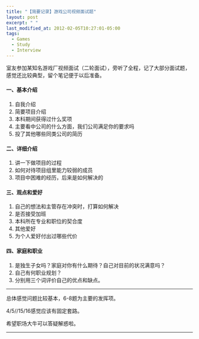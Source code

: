 ```yaml
---
title: "【简要记录】游戏公司视频面试题"
layout: post
excerpt: " "
last_modified_at: 2012-02-05T10:27:01-05:00
tags:
  - Games
  - Study
  - Interview
---
```


室友参加某知名游戏厂视频面试（二轮面试），旁听了全程，记了大部分面试题，感觉还比较典型，留个笔记便于以后准备。

#### 一、基本介绍

1. 自我介绍
2. 简要项目介绍
3. 本科期间获得过什么奖项
4. 主要看中公司的什么方面，我们公司满足你的要求吗
5. 投了其他哪些同类公司的简历

#### 二、详细介绍

1. 讲一下做项目的过程
2. 如何对待项目组里能力较弱的成员
3. 项目中困难的经历，后来是如何解决的

#### 三、观点和爱好

1. 自己的想法和主管存在冲突时，打算如何解决
2. 是否接受加班
3. 本科所在专业和职位的契合度
4. 其他爱好
5. 为个人爱好付出过哪些代价

#### 四、家庭和职业

1. 是独生子女吗？家庭对你有什么期待？自己对目前的状况满意吗？
2. 自己有何职业规划？
3. 分别用三个词评价自己的优点和缺点。

------

总体感觉问题比较基本，6-8题为主要的发挥项。

4/5//15/16感觉应该有固定套路。

希望职场大牛可以答疑解惑啦。

------

